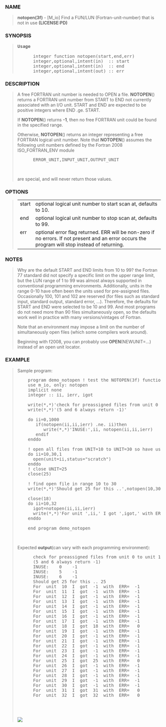 <?
<body>
  <a name="top" id="top"></a>
  <div id="Container">
    <div id="Content">
      <div class="c18">
      </div><a name="0"></a>
      <h3><a name="0">NAME</a></h3>
      <blockquote>
        <b>notopen(3f)</b> - [M_io] Find a FUN/LUN (Fortran-unit-number) that is not in use <b>(LICENSE:PD)</b>
      </blockquote><a name="contents" id="contents"></a>
      <h3><a name="8">SYNOPSIS</a></h3>
      <blockquote>
        <pre>
<b>Usage</b>
<br />      integer function notopen(start,end,err)
      integer,optional,intent(in)  :: start
      integer,optional,intent(in)  :: end
      integer,optional,intent(out) :: err
</pre>
      </blockquote><a name="2"></a>
      <h3><a name="2">DESCRIPTION</a></h3>
      <blockquote>
        A free FORTRAN unit number is needed to OPEN a file. <b>NOTOPEN</b>() returns a FORTRAN unit number from START to END not currently associated with
        an I/O unit. START and END are expected to be positive integers where END .ge. START.
        <p>If <b>NOTOPEN</b>() returns <b>-1</b>, then no free FORTRAN unit could be found in the specified range.</p>
        <p>Otherwise, <b>NOTOPEN</b>() returns an integer representing a free FORTRAN logical unit number. Note that <b>NOTOPEN</b>() assumes the following
        unit numbers defined by the Fortran 2008 ISO_FORTRAN_ENV module</p>
        <pre>
      ERROR_UNIT,INPUT_UNIT,OUTPUT_UNIT
<br />
</pre>are special, and will never return those values.
      </blockquote><a name="3"></a>
      <h3><a name="3">OPTIONS</a></h3>
      <blockquote>
        <table cellpadding="3">
          <tr valign="top">
            <td class="c19" width="6%" nowrap="nowrap">start</td>
            <td valign="bottom">optional logical unit number to start scan at, defaults to 10.</td>
          </tr>
          <tr valign="top">
            <td class="c19" width="6%" nowrap="nowrap">end</td>
            <td valign="bottom">optional logical unit number to stop scan at, defaults to 99.</td>
          </tr>
          <tr valign="top">
            <td class="c19" width="6%" nowrap="nowrap">err</td>
            <td valign="bottom">optional error flag returned. ERR will be non-zero if no errors. If not present and an error occurs the program will stop
            instead of returning.</td>
          </tr>
        </table>
      </blockquote><a name="4"></a>
      <h3><a name="4">NOTES</a></h3>
      <blockquote>
        <p>Why are the default START and END limits from 10 to 99? the Fortran 77 standard did not specify a specific limit on the upper range limit, but
        the LUN range of 1 to 99 was almost always supported in conventional programming environments. Additionally, units in the range 0-10 have often been
        the units used for pre-assigned files. Occasionally 100, 101 and 102 are reserved (for files such as standard input, standard output, standard
        error, ...). Therefore, the defaults for START and END were selected to be 10 and 99. And most programs do not need more than 90 files
        simultaneously open, so the defaults work well in practice with many versions/vintages of Fortran.</p>
        <p>Note that an environment may impose a limit on the number of simultaneously open files (which some compilers work around).</p>
        <p>Beginning with f2008, you can probably use <b>OPEN</b>(NEWUNIT=...) instead of an open unit locator.</p>
      </blockquote><a name="5"></a>
      <h3><a name="5">EXAMPLE</a></h3>
      <blockquote>
        <p>Sample program:</p>
        <pre>
    program demo_notopen ! test the NOTOPEN(3f) function
    use m_io, only: notopen
    implicit none
    integer :: ii, ierr, igot
<br />    write(*,*)'check for preassigned files from unit 0 to unit 1000'
    write(*,*)'(5 and 6 always return -1)'
<br />    do ii=0,1000
       if(notopen(ii,ii,ierr) .ne. ii)then
          write(*,*)'INUSE:',ii, notopen(ii,ii,ierr)
       endif
    enddo
<br />    ! open all files from UNIT=10 to UNIT=30 so have used units
    do ii=10,30,1
      open(unit=ii,status="scratch")
    enddo
    ! close UNIT=25
    close(25)
<br />    ! find open file in range 10 to 30
    write(*,*)'Should get 25 for this ..',notopen(10,30,ierr)
<br />    close(18)
    do ii=10,32
      igot=notopen(ii,ii,ierr)
      write(*,*)'For unit ',ii,' I got ',igot,' with ERR=',ierr
    enddo
<br />    end program demo_notopen
<br />
</pre>Expected <b>output</b>(can vary with each programming environment):
        <pre>
      check for preassigned files from unit 0 to unit 1000
      (5 and 6 always return -1)
      INUSE:    0    -1
      INUSE:    5    -1
      INUSE:    6    -1
      Should get 25 for this .. 25
      For  unit  10  I  got  -1  with  ERR=  -1
      For  unit  11  I  got  -1  with  ERR=  -1
      For  unit  12  I  got  -1  with  ERR=  -1
      For  unit  13  I  got  -1  with  ERR=  -1
      For  unit  14  I  got  -1  with  ERR=  -1
      For  unit  15  I  got  -1  with  ERR=  -1
      For  unit  16  I  got  -1  with  ERR=  -1
      For  unit  17  I  got  -1  with  ERR=  -1
      For  unit  18  I  got  18  with  ERR=   0
      For  unit  19  I  got  -1  with  ERR=  -1
      For  unit  20  I  got  -1  with  ERR=  -1
      For  unit  21  I  got  -1  with  ERR=  -1
      For  unit  22  I  got  -1  with  ERR=  -1
      For  unit  23  I  got  -1  with  ERR=  -1
      For  unit  24  I  got  -1  with  ERR=  -1
      For  unit  25  I  got  25  with  ERR=   0
      For  unit  26  I  got  -1  with  ERR=  -1
      For  unit  27  I  got  -1  with  ERR=  -1
      For  unit  28  I  got  -1  with  ERR=  -1
      For  unit  29  I  got  -1  with  ERR=  -1
      For  unit  30  I  got  -1  with  ERR=  -1
      For  unit  31  I  got  31  with  ERR=   0
      For  unit  32  I  got  32  with  ERR=   0
<br />
</pre>
      <br />
      <div class="c18"><img src="images/notopen.3m_io.gif" /></div>
    </div>
  </div>
</body>
